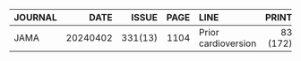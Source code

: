 JOURNAL | DATE     | ISSUE   | PAGE | LINE                         | PRINT    | CORRECT  | DOI
:-------|---------:|--------:|-----:|:-----------------------------|---------:|---------:|:----------------------
JAMA    | 20240402 | 331(13) | 1104 | Prior cardioversion          | 83 (172) | 172 (83) | 10.1001/jama.2024.3026

